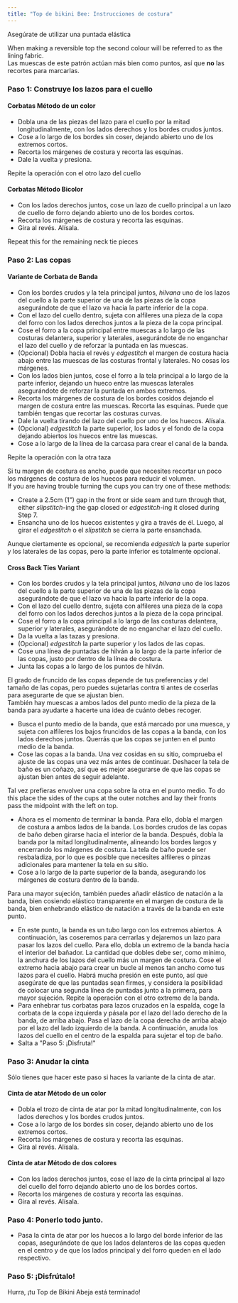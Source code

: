 ```yaml
---
title: "Top de bikini Bee: Instrucciones de costura"
---
```


<Warning>
Asegúrate de utilizar una puntada elástica
</Warning>

<Note>

When making a reversible top the second colour will be referred to as the lining fabric.  
Las muescas de este patrón actúan más bien como puntos, así que **no** las recortes para marcarlas.

</Note>

### Paso 1: Construye los lazos para el cuello

#### Corbatas Método de un color

- Dobla una de las piezas del lazo para el cuello por la mitad longitudinalmente, con los lados derechos y los bordes crudos juntos.
- Cose a lo largo de los bordes sin coser, dejando abierto uno de los extremos cortos.
- Recorta los márgenes de costura y recorta las esquinas.
- Dale la vuelta y presiona.

<Note>Repite la operación con el otro lazo del cuello</Note>

#### Corbatas Método Bicolor

- Con los lados derechos juntos, cose un lazo de cuello principal a un lazo de cuello de forro dejando abierto uno de los bordes cortos.
- Recorta los márgenes de costura y recorta las esquinas.
- Gira al revés. Alísala.

<Note>Repeat this for the remaining neck tie pieces</Note>

### Paso 2: Las copas

#### Variante de Corbata de Banda

- Con los bordes crudos y la tela principal juntos, _hilvana_ uno de los lazos del cuello a la parte superior de una de las piezas de la copa asegurándote de que el lazo va hacia la parte inferior de la copa.
- Con el lazo del cuello dentro, sujeta con alfileres una pieza de la copa del forro con los lados derechos juntos a la pieza de la copa principal.
- Cose el forro a la copa principal entre muescas a lo largo de las costuras delantera, superior y laterales, asegurándote de no enganchar el lazo del cuello y de reforzar la puntada en las muescas.
- (Opcional) Dobla hacia el revés y _edgestitch_ el margen de costura hacia abajo entre las muescas de las costuras frontal y laterales. No cosas los márgenes.
- Con los lados bien juntos, cose el forro a la tela principal a lo largo de la parte inferior, dejando un hueco entre las muescas laterales asegurándote de reforzar la puntada en ambos extremos.
- Recorta los márgenes de costura de los bordes cosidos dejando el margen de costura entre las muescas. Recorta las esquinas. Puede que también tengas que recortar las costuras curvas.
- Dale la vuelta tirando del lazo del cuello por uno de los huecos. Alísala.
- (Opcional) _edgestitch_ la parte superior, los lados y el fondo de la copa dejando abiertos los huecos entre las muescas.
- Cose a lo largo de la línea de la carcasa para crear el canal de la banda.

<Note>Repite la operación con la otra taza</Note>

<Tip>

Si tu margen de costura es ancho, puede que necesites recortar un poco los márgenes de costura de los huecos para reducir el volumen.  
If you are having trouble turning the cups you can try one of these methods:

- Create a 2.5cm (1") gap in the front or side seam and turn through that, either _slipstitch_-ing the gap closed or _edgestitch_-ing it closed during Step 7.
- Ensancha uno de los huecos existentes y gira a través de él. Luego, al girar el _edgestitch_ o el _slipstitch_ se cierra la parte ensanchada.

</Tip>
<Note>

Aunque ciertamente es opcional, se recomienda _edgestich_ la parte superior y los laterales de las copas, pero la parte inferior es totalmente opcional.

</Note>

#### Cross Back Ties Variant

- Con los bordes crudos y la tela principal juntos, _hilvana_ uno de los lazos del cuello a la parte superior de una de las piezas de la copa asegurándote de que el lazo va hacia la parte inferior de la copa.
- Con el lazo del cuello dentro, sujeta con alfileres una pieza de la copa del forro con los lados derechos juntos a la pieza de la copa principal.
- Cose el forro a la copa principal a lo largo de las costuras delantera, superior y laterales, asegurándote de no enganchar el lazo del cuello.
- Da la vuelta a las tazas y presiona.
- (Opcional) _edgestitch_ la parte superior y los lados de las copas.
- Cose una línea de puntadas de hilván a lo largo de la parte inferior de las copas, justo por dentro de la línea de costura.
- Junta las copas a lo largo de los puntos de hilván.

<Tip>

El grado de fruncido de las copas depende de tus preferencias y del tamaño de las copas, pero puedes sujetarlas contra ti antes de coserlas para asegurarte de que se ajustan bien.  
También hay muescas a ambos lados del punto medio de la pieza de la banda para ayudarte a hacerte una idea de cuánto debes recoger.

</Tip>

- Busca el punto medio de la banda, que está marcado por una muesca, y sujeta con alfileres los bajos fruncidos de las copas a la banda, con los lados derechos juntos. Querrás que las copas se junten en el punto medio de la banda.
- Cose las copas a la banda. Una vez cosidas en su sitio, comprueba el ajuste de las copas una vez más antes de continuar. Deshacer la tela de baño es un coñazo, así que es mejor asegurarse de que las copas se ajustan bien antes de seguir adelante.

<Note>

Tal vez prefieras envolver una copa sobre la otra en el punto medio. To do this place the sides of the cups at the outer notches and lay their fronts pass the midpoint with the left on top.

</Note>

- Ahora es el momento de terminar la banda. Para ello, dobla el margen de costura a ambos lados de la banda. Los bordes crudos de las copas de baño deben girarse hacia el interior de la banda. Después, dobla la banda por la mitad longitudinalmente, alineando los bordes largos y encerrando los márgenes de costura. La tela de baño puede ser resbaladiza, por lo que es posible que necesites alfileres o pinzas adicionales para mantener la tela en su sitio.
- Cose a lo largo de la parte superior de la banda, asegurando los márgenes de costura dentro de la banda.

<Tip>

Para una mayor sujeción, también puedes añadir elástico de natación a la banda, bien cosiendo elástico transparente en el margen de costura de la banda, bien enhebrando elástico de natación a través de la banda en este punto.

</Tip>

- En este punto, la banda es un tubo largo con los extremos abiertos. A continuación, las coseremos para cerrarlas y dejaremos un lazo para pasar los lazos del cuello. Para ello, dobla un extremo de la banda hacia el interior del bañador. La cantidad que dobles debe ser, como mínimo, la anchura de los lazos del cuello más un margen de costura. Cose el extremo hacia abajo para crear un bucle al menos tan ancho como tus lazos para el cuello. Habrá mucha presión en este punto, así que asegúrate de que las puntadas sean firmes, y considera la posibilidad de colocar una segunda línea de puntadas junto a la primera, para mayor sujeción. Repite la operación con el otro extremo de la banda.
- Para enhebrar tus corbatas para lazos cruzados en la espalda, coge la corbata de la copa izquierda y pásala por el lazo del lado derecho de la banda, de arriba abajo. Pasa el lazo de la copa derecha de arriba abajo por el lazo del lado izquierdo de la banda. A continuación, anuda los lazos del cuello en el centro de la espalda para sujetar el top de baño.
- Salta a "Paso 5: ¡Disfruta!"

### Paso 3: Anudar la cinta

Sólo tienes que hacer este paso si haces la variante de la cinta de atar.

#### Cinta de atar Método de un color

- Dobla el trozo de cinta de atar por la mitad longitudinalmente, con los lados derechos y los bordes crudos juntos.
- Cose a lo largo de los bordes sin coser, dejando abierto uno de los extremos cortos.
- Recorta los márgenes de costura y recorta las esquinas.
- Gira al revés. Alísala.

#### Cinta de atar Método de dos colores

- Con los lados derechos juntos, cose el lazo de la cinta principal al lazo del cuello del forro dejando abierto uno de los bordes cortos.
- Recorta los márgenes de costura y recorta las esquinas.
- Gira al revés. Alísala.

### Paso 4: Ponerlo todo junto.

- Pasa la cinta de atar por los huecos a lo largo del borde inferior de las copas, asegurándote de que los lados delanteros de las copas queden en el centro y de que los lados principal y del forro queden en el lado respectivo.

### Paso 5: ¡Disfrútalo!

Hurra, ¡tu Top de Bikini Abeja está terminado!
